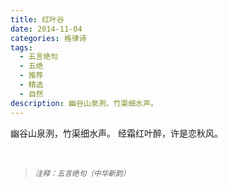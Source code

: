 ```yaml
---
title: 红叶谷
date: 2014-11-04
categories: 格律诗
tags:
  - 五言绝句
  - 五绝
  - 推荐
  - 精选
  - 自然
description: 幽谷山泉洌，竹渠细水声。
---
```


幽谷山泉洌，竹渠细水声。
经霜红叶醉，许是恋秋风。

<br/>
<blockquote>
<p><small><i>注释：五言绝句（中华新韵）</i></small></p>
</blockquote>